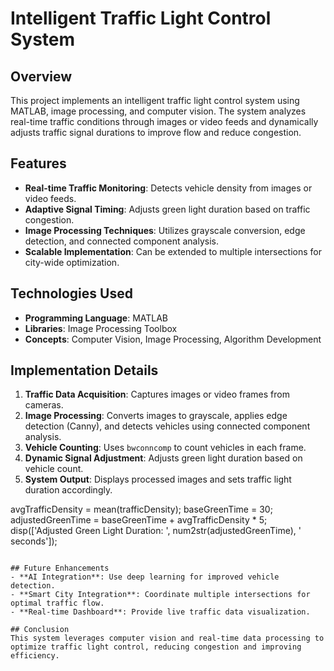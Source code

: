 # Intelligent Traffic Light Control System

## Overview
This project implements an intelligent traffic light control system using MATLAB, image processing, and computer vision. The system analyzes real-time traffic conditions through images or video feeds and dynamically adjusts traffic signal durations to improve flow and reduce congestion.

## Features
- **Real-time Traffic Monitoring**: Detects vehicle density from images or video feeds.
- **Adaptive Signal Timing**: Adjusts green light duration based on traffic congestion.
- **Image Processing Techniques**: Utilizes grayscale conversion, edge detection, and connected component analysis.
- **Scalable Implementation**: Can be extended to multiple intersections for city-wide optimization.

## Technologies Used
- **Programming Language**: MATLAB
- **Libraries**: Image Processing Toolbox
- **Concepts**: Computer Vision, Image Processing, Algorithm Development

## Implementation Details
1. **Traffic Data Acquisition**: Captures images or video frames from cameras.
2. **Image Processing**: Converts images to grayscale, applies edge detection (Canny), and detects vehicles using connected component analysis.
3. **Vehicle Counting**: Uses `bwconncomp` to count vehicles in each frame.
4. **Dynamic Signal Adjustment**: Adjusts green light duration based on vehicle count.
5. **System Output**: Displays processed images and sets traffic light duration accordingly.


avgTrafficDensity = mean(trafficDensity);
baseGreenTime = 30;
adjustedGreenTime = baseGreenTime + avgTrafficDensity * 5;
disp(['Adjusted Green Light Duration: ', num2str(adjustedGreenTime), ' seconds']);
```

## Future Enhancements
- **AI Integration**: Use deep learning for improved vehicle detection.
- **Smart City Integration**: Coordinate multiple intersections for optimal traffic flow.
- **Real-time Dashboard**: Provide live traffic data visualization.

## Conclusion
This system leverages computer vision and real-time data processing to optimize traffic light control, reducing congestion and improving efficiency.

